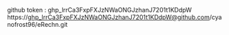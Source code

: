 github token : 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
https://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@github.com/cyanofrost96/eRechn.git